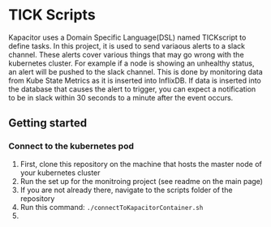 # TICK Scripts
Kapacitor uses a Domain Specific Language(DSL) named TICKscript to define tasks. In this project, it is used to send variaous alerts to a slack channel. These alerts cover various things that may go wrong with the kubernetes cluster. For example if a node is showing an unhealthy status, an alert will be pushed to the slack channel. This is done by monitoring data from Kube State Metrics as it is inserted into InflixDB. If data is inserted into the database that causes the alert to trigger, you can expect a notification to be in slack within 30 seconds to a minute after the event occurs. 
## Getting started
### Connect to the kubernetes pod

 1. First, clone this repository on the machine that hosts the master node of your kubernetes cluster
 2. Run the set up for the monitroing project (see readme on the main page)
 3. If you are not already there, navigate to the scripts folder of the repository
 4. Run this command: `./connectToKapacitorContainer.sh`
 5. 